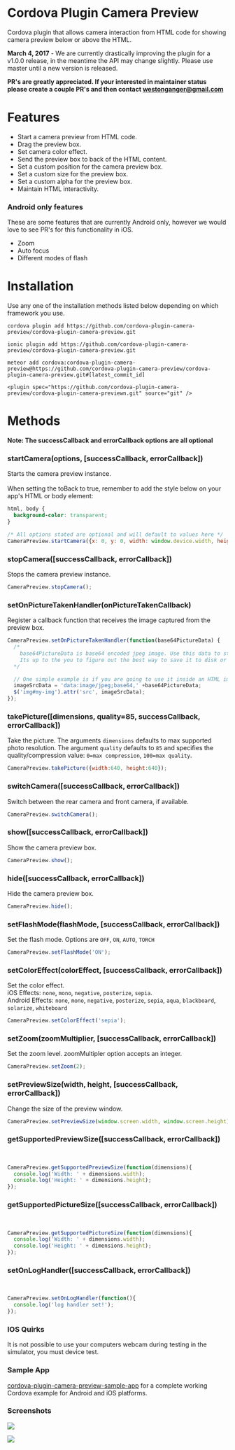 Cordova Plugin Camera Preview
====================

Cordova plugin that allows camera interaction from HTML code for showing camera preview below or above the HTML.<br/>

**March 4, 2017** - We are currently drastically improving the plugin for a v1.0.0 release, in the meantime the API may change slightly. Please use master until a new version is released.

**PR's are greatly appreciated. If your interested in maintainer status please create a couple PR's and then contact westonganger@gmail.com**

# Features

<ul>
  <li>Start a camera preview from HTML code.</li>
  <li>Drag the preview box.</li>
  <li>Set camera color effect.</li>
  <li>Send the preview box to back of the HTML content.</li>
  <li>Set a custom position for the camera preview box.</li>
  <li>Set a custom size for the preview box.</li>
  <li>Set a custom alpha for the preview box.</li>
  <li>Maintain HTML interactivity.</li>
</ul>

### Android only features

These are some features that are currently Android only, however we would love to see PR's for this functionality in iOS.

<ul>
  <li>Zoom</li>
  <li>Auto focus</li>
  <li>Different modes of flash</li>
</ul>

# Installation

Use any one of the installation methods listed below depending on which framework you use.

```
cordova plugin add https://github.com/cordova-plugin-camera-preview/cordova-plugin-camera-preview.git

ionic plugin add https://github.com/cordova-plugin-camera-preview/cordova-plugin-camera-preview.git

meteor add cordova:cordova-plugin-camera-preview@https://github.com/cordova-plugin-camera-preview/cordova-plugin-camera-preview.git#[latest_commit_id]

<plugin spec="https://github.com/cordova-plugin-camera-preview/cordova-plugin-camera-previewn.git" source="git" />
```

<!--
```
cordova plugin add cordova-plugin-camera-preview

ionic plugin add cordova-plugin-camera-preview

meteor add cordova:cordova-plugin-camera-preview@X.X.X

# Phonegap
<gap:plugin name="cordova-plugin-camera-preview" />
```
-->

# Methods

**Note: The successCallback and errorCallback options are all optional**

### startCamera(options, [successCallback, errorCallback])

<info>
Starts the camera preview instance.
<br/>
<br/>
When setting the toBack to true, remember to add the style below on your app's HTML or body element:
</info>

```css
html, body {
  background-color: transparent;
}
```

```javascript
/* All options stated are optional and will default to values here */
CameraPreview.startCamera({x: 0, y: 0, width: window.device.width, height: window.device.height, camera: "front", tapPhoto: true, previewDrag: false, toBack: false});
```

### stopCamera([successCallback, errorCallback])

<info>Stops the camera preview instance.</info><br/>

```javascript
CameraPreview.stopCamera();
```

### setOnPictureTakenHandler(onPictureTakenCallback)

<info>Register a callback function that receives the image captured from the preview box.</info><br/>

```javascript
CameraPreview.setOnPictureTakenHandler(function(base64PictureData) {
  /* 
    base64PictureData is base64 encoded jpeg image. Use this data to store to a file or upload.
    Its up to the you to figure out the best way to save it to disk or whatever for your application.
  */

  // One simple example is if you are going to use it inside an HTML img src attribute then you would do the following:
  imageSrcData = 'data:image/jpeg;base64,' +base64PictureData;
  $('img#my-img').attr('src', imageSrcData);
});
```

### takePicture([dimensions, quality=85, successCallback, errorCallback])

<info>Take the picture. The arguments `dimensions` defaults to max supported photo resolution. The argument `quality` defaults to `85` and specifies the quality/compression value: `0=max compression`, `100=max quality`.</info><br/>

```javascript
CameraPreview.takePicture({width:640, height:640});
```

### switchCamera([successCallback, errorCallback])

<info>Switch between the rear camera and front camera, if available.</info><br/>

```javascript
CameraPreview.switchCamera();
```

### show([successCallback, errorCallback])

<info>Show the camera preview box.</info><br/>

```javascript
CameraPreview.show();
```

### hide([successCallback, errorCallback])

<info>Hide the camera preview box.</info><br/>

```javascript
CameraPreview.hide();
```

### setFlashMode(flashMode, [successCallback, errorCallback])

<info>Set the flash mode. Options are `OFF`, `ON`, `AUTO`, `TORCH`</info><br/>

```javascript
CameraPreview.setFlashMode('ON');
```

### setColorEffect(colorEffect, [successCallback, errorCallback])

<info>Set the color effect.<br>iOS Effects: `none`, `mono`, `negative`, `posterize`, `sepia`.<br>Android Effects: `none`, `mono`, `negative`, `posterize`, `sepia`, `aqua`, `blackboard`, `solarize`, `whiteboard`</info><br/>

```javascript
CameraPreview.setColorEffect('sepia');
```

### setZoom(zoomMultiplier, [successCallback, errorCallback])

<info>Set the zoom level. zoomMultipler option accepts an integer.</info><br/>

```javascript
CameraPreview.setZoom(2);
```

### setPreviewSize(width, height, [successCallback, errorCallback])

<info>Change the size of the preview window.</info><br/>

```javascript
CameraPreview.setPreviewSize(window.screen.width, window.screen.height);
```

### getSupportedPreviewSize([successCallback, errorCallback])

<info></info><br/>

```javascript
CameraPreview.getSupportedPreviewSize(function(dimensions){
  console.log('Width: ' + dimensions.width); 
  console.log('Height: ' + dimensions.height); 
});
```

### getSupportedPictureSize([successCallback, errorCallback])

<info></info><br/>

```javascript
CameraPreview.getSupportedPictureSize(function(dimensions){
  console.log('Width: ' + dimensions.width); 
  console.log('Height: ' + dimensions.height); 
});
```

### setOnLogHandler([successCallback, errorCallback])

<info></info><br/>

```javascript
CameraPreview.setOnLogHandler(function(){
  console.log('log handler set!');
});
```


### IOS Quirks
It is not possible to use your computers webcam during testing in the simulator, you must device test.

### Sample App
<a href="https://github.com/cordova-plugin-camera-preview/cordova-plugin-camera-preview-sample-app">cordova-plugin-camera-preview-sample-app</a> for a complete working Cordova example for Android and iOS platforms.

### Screenshots
<p><img src="https://raw.githubusercontent.com/cordova-plugin-camera-preview/cordova-plugin-camera-preview/master/img/android-1.png"/></p>
<p><img src="https://raw.githubusercontent.com/cordova-plugin-camera-preview/cordova-plugin-camera-preview/master/img/android-2.png"/></p>
